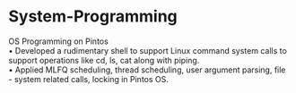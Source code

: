 # System-Programming
OS Programming on Pintos \
• Developed a rudimentary shell to support Linux command system calls to support operations like cd, ls, cat along with piping.\
• Applied MLFQ scheduling, thread scheduling, user argument parsing, file - system related calls, locking in Pintos OS.
